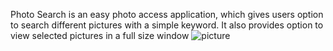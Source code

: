 Photo Search is an easy photo access application, which gives users option to search different pictures with a simple keyword. It also provides option to view selected pictures in a full size window
![picture](https://user-images.githubusercontent.com/47089491/155260985-4adabe6a-f4a8-43b4-b6af-6ec84d9a6424.jpg)
